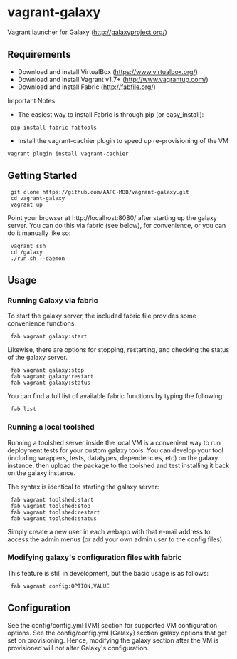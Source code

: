 vagrant-galaxy
==============

Vagrant launcher for Galaxy (http://galaxyproject.org/)

Requirements
------------
* Download and install VirtualBox (https://www.virtualbox.org/)
* Download and install Vagrant v1.7+ (http://www.vagrantup.com/)
* Download and install Fabric (http://fabfile.org/)

Important Notes:
- The easiest way to install Fabric is through pip (or easy_install):
```
 pip install fabric fabtools
```
- Install the vagrant-cachier plugin to speed up re-provisioning of the VM
```
vagrant plugin install vagrant-cachier
```

Getting Started
---------------
```
 git clone https://github.com/AAFC-MBB/vagrant-galaxy.git
 cd vagrant-galaxy
 vagrant up
```

Point your browser at http://localhost:8080/ after starting up the galaxy server.  You can do this via fabric (see below), for convenience, or you can do it manually like so:
```
 vagrant ssh
 cd /galaxy
 ./run.sh --daemon
```

Usage
-----

### Running Galaxy via fabric
To start the galaxy server, the included fabric file provides some convenience functions.
```
 fab vagrant galaxy:start
```

Likewise, there are options for stopping, restarting, and checking the status of the galaxy server.
```
 fab vagrant galaxy:stop
 fab vagrant galaxy:restart
 fab vagrant galaxy:status
```

You can find a full list of available fabric functions by typing the following:
```
 fab list
```

### Running a local toolshed
Running a toolshed server inside the local VM is a convenient way to run deployment tests for 
your custom galaxy tools.  You can develop your tool (including wrappers, tests, datatypes, 
dependencies, etc) on the galaxy instance, then upload the package to the toolshed and test 
installing it back on the galaxy instance.

The syntax is identical to starting the galaxy server:
```
 fab vagrant toolshed:start
 fab vagrant toolshed:stop
 fab vagrant toolshed:restart
 fab vagrant toolshed:status
```

Simply create a new user in each webapp with that e-mail address to access the admin menus 
(or add your own admin user to the config files).

### Modifying galaxy's configuration files with fabric
This feature is still in development, but the basic usage is as follows:
```
 fab vagrant config:OPTION,VALUE
```

Configuration
-------------

See the config/config.yml [VM] section for supported VM configuration options.
See the config/config.yml [Galaxy] section galaxy options that get set on provisioning.  Hence, modifying the galaxy section after the VM is provisioned will not alter Galaxy's configuration.

